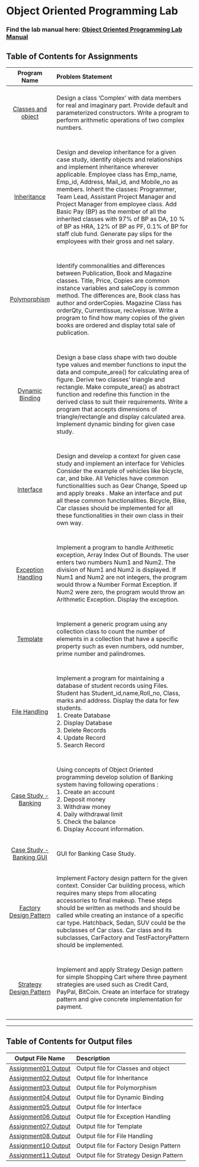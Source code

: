 # Object Oriented Programming Lab

### Find the lab manual here: [Object Oriented Programming Lab Manual](OOPL.pdf)

## Table of Contents for Assignments

|                               Program Name                                | Problem Statement                                                                                                                                                                                                                                                                                                                                                                                                                                                                                                                                                                    |
| :-----------------------------------------------------------------------: | :----------------------------------------------------------------------------------------------------------------------------------------------------------------------------------------------------------------------------------------------------------------------------------------------------------------------------------------------------------------------------------------------------------------------------------------------------------------------------------------------------------------------------------------------------------------------------------- |
|      [Classes and object](Assignment01%20-%20Classes%20and%20Object)      | <br> Design a class ‘Complex’ with data members for real and imaginary part. Provide default and parameterized constructors. Write a program to perform arithmetic operations of two complex numbers. <br><br>                                                                                                                                                                                                                                                                                                                                                                       |
|              [Inheritance](Assignment02%20-%20Polymorphism)               | <br> Design and develop inheritance for a given case study, identify objects and relationships and implement inheritance wherever applicable. Employee class has Emp_name, Emp_id, Address, Mail_id, and Mobile_no as members. Inherit the classes: Programmer, Team Lead, Assistant Project Manager and Project Manager from employee class. Add Basic Pay (BP) as the member of all the inherited classes with 97% of BP as DA, 10 % of BP as HRA, 12% of BP as PF, 0.1% of BP for staff club fund. Generate pay slips for the employees with their gross and net salary. <br><br> |
|              [Polymorphism](Assignment03%20-%20Inheritance)               | <br>Identify commonalities and differences between Publication, Book and Magazine classes. Title, Price, Copies are common instance variables and saleCopy is common method. The differences are, Book class has author and orderCopies. Magazine Class has orderQty, Currentissue, reciveissue. Write a program to find how many copies of the given books are ordered and display total sale of publication. <br><br>                                                                                                                                                              |
|          [Dynamic Binding](Assignment04%20-%20Dynamic%20Binding)          | <br> Design a base class shape with two double type values and member functions to input the data and compute_area() for calculating area of figure. Derive two classes’ triangle and rectangle. Make compute_area() as abstract function and redefine this function in the derived class to suit their requirements. Write a program that accepts dimensions of triangle/rectangle and display calculated area. Implement dynamic binding for given case study. <br><br>                                                                                                            |
|                 [Interface](Assignment05%20-%20Interface)                 | <br>Design and develop a context for given case study and implement an interface for Vehicles Consider the example of vehicles like bicycle, car, and bike. All Vehicles have common functionalities such as Gear Change, Speed up and apply breaks . Make an interface and put all these common functionalities. Bicycle, Bike, Car classes should be implemented for all these functionalities in their own class in their own way. <br><br>                                                                                                                                       |
|       [Exception Handling](Assignment06%20-%20Exception%20Handling)       | <br> Implement a program to handle Arithmetic exception, Array Index Out of Bounds. The user enters two numbers Num1 and Num2. The division of Num1 and Num2 is displayed. If Num1 and Num2 are not integers, the program would throw a Number Format Exception. If Num2 were zero, the program would throw an Arithmetic Exception. Display the exception. <br><br>                                                                                                                                                                                                                 |
|                  [Template](Assignment07%20-%20Template)                  | <br>Implement a generic program using any collection class to count the number of elements in a collection that have a specific property such as even numbers, odd number, prime number and palindromes.<br><br>                                                                                                                                                                                                                                                                                                                                                                     |
|            [File Handling](Assignment08%20-%20File%20Handling)            | <br> Implement a program for maintaining a database of student records using Files. Student has Student_id,name,Roll_no, Class, marks and address. Display the data for few students.<br>1. Create Database<br>2. Display Database<br>3. Delete Records<br>4. Update Record<br>5. Search Record <br><br>                                                                                                                                                                                                                                                                             |
|            [Case Study - Banking](Assignment09%20-%20Banking)             | <br>Using concepts of Object Oriented programming develop solution of Banking system having following operations : <br> 1. Create an account <br> 2. Deposit money <br> 3. Withdraw money <br> 4. Daily withdrawal limit <br> 5. Check the balance <br> 6. Display Account information. <br><br>                                                                                                                                                                                                                                                                                     |
|        [Case Study - Banking GUI](Assignment09%20-%20Banking-GUI)         | <br> GUI for Banking Case Study. <br><br>                                                                                                                                                                                                                                                                                                                                                                                                                                                                                                                                            |
|  [Factory Design Pattern](Assignment10%20-%20Factory%20Design%20Pattern)  | <br> Implement Factory design pattern for the given context. Consider Car building process, which requires many steps from allocating accessories to final makeup. These steps should be written as methods and should be called while creating an instance of a specific car type. Hatchback, Sedan, SUV could be the subclasses of Car class. Car class and its subclasses, CarFactory and TestFactoryPattern should be implemented. <br><br>                                                                                                                                      |
| [Strategy Design Pattern](Assignment11%20-%20Strategy%20Design%20Pattern) | <br> Implement and apply Strategy Design pattern for simple Shopping Cart where three payment strategies are used such as Credit Card, PayPal, BitCoin. Create an interface for strategy pattern and give concrete implementation for payment. <br><br>                                                                                                                                                                                                                                                                                                                              |

<hr>

## Table of Contents for Output files

|                                 Output File Name                                 | Description                             |
| :------------------------------------------------------------------------------: | :-------------------------------------- |
|   [Assignment01 Output](Assignment01%20-%20Classes%20and%20Object/output.txt)    | Output file for Classes and object      |
|        [Assignment02 Output](Assignment02%20-%20Polymorphism/output.txt)         | Output file for Inheritance             |
|         [Assignment03 Output](Assignment03%20-%20Inheritance/output.txt)         | Output file for Polymorphism            |
|      [Assignment04 Output](Assignment04%20-%20Dynamic%20Binding/output.txt)      | Output file for Dynamic Binding         |
|          [Assignment05 Output](Assignment05%20-%20Interface/output.txt)          | Output file for Interface               |
|    [Assignment06 Output](Assignment06%20-%20Exception%20Handling/output.txt)     | Output file for Exception Handling      |
|          [Assignment07 Output](Assignment07%20-%20Template/output.txt)           | Output file for Template                |
|       [Assignment08 Output](Assignment08%20-%20File%20Handling/output.txt)       | Output file for File Handling           |
| [Assignment10 Output](Assignment10%20-%20Factory%20Design%20Pattern/output.txt)  | Output file for Factory Design Pattern  |
| [Assignment11 Output](Assignment11%20-%20Strategy%20Design%20Pattern/output.txt) | Output file for Strategy Design Pattern |
